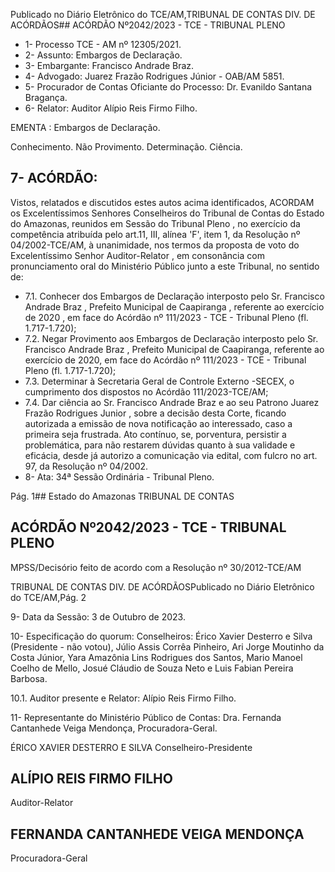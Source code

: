 Publicado  no  Diário  Eletrônico do TCE/AM,TRIBUNAL DE CONTAS DIV. DE ACÓRDÃOS## ACÓRDÃO Nº2042/2023 - TCE - TRIBUNAL PLENO

- 1- Processo TCE - AM nº 12305/2021.
- 2- Assunto: Embargos de Declaração.
- 3- Embargante: Francisco Andrade Braz.
- 4- Advogado: Juarez Frazão Rodrigues Júnior - OAB/AM 5851.
- 5- Procurador de Contas Oficiante do Processo: Dr. Evanildo Santana Bragança.
- 6- Relator: Auditor Alípio Reis Firmo Filho.

EMENTA : Embargos de Declaração.

Conhecimento. Não Provimento. Determinação. Ciência.

## 7- ACÓRDÃO:

Vistos, relatados e discutidos estes autos acima identificados, ACORDAM os Excelentíssimos Senhores Conselheiros do Tribunal de Contas do Estado do Amazonas, reunidos  em  Sessão  do Tribunal  Pleno ,  no  exercício  da  competência  atribuída  pelo art.11,  III,  alínea  'F',  item  1,  da  Resolução  nº  04/2002-TCE/AM, à  unanimidade, nos termos da proposta de voto do Excelentíssimo Senhor Auditor-Relator , em consonância com pronunciamento oral do Ministério Público junto a este Tribunal, no sentido de:

- 7.1. Conhecer dos  Embargos  de  Declaração  interposto  pelo Sr.  Francisco Andrade Braz , Prefeito Municipal de Caapiranga , referente ao exercício de  2020 ,  em  face  do  Acórdão  nº  111/2023  -  TCE  -  Tribunal  Pleno  (fl. 1.717-1.720);
- 7.2. Negar  Provimento aos  Embargos  de  Declaração  interposto  pelo Sr. Francisco Andrade Braz , Prefeito Municipal de Caapiranga, referente ao exercício  de  2020,  em  face  do  Acórdão  nº  111/2023  -  TCE  -  Tribunal Pleno (fl. 1.717-1.720);
- 7.3. Determinar à Secretaria Geral de Controle Externo -SECEX,  o cumprimento dos dispostos no Acórdão 111/2023-TCE/AM;
- 7.4. Dar ciência ao Sr.  Francisco  Andrade  Braz e  ao  seu  Patrono Juarez Frazão Rodrigues Junior , sobre a decisão desta Corte, ficando autorizada a emissão de nova notificação ao interessado, caso a primeira seja frustrada. Ato contínuo, se, porventura, persistir a problemática, para não restarem dúvidas quanto à sua validade e eficácia, desde já autorizo a comunicação via edital, com fulcro no art. 97, da Resolução nº 04/2002.
- 8- Ata: 34ª Sessão Ordinária - Tribunal Pleno.

Pág. 1## Estado do Amazonas TRIBUNAL DE CONTAS

## ACÓRDÃO Nº2042/2023 - TCE - TRIBUNAL PLENO

MPSS/Decisório feito de acordo com a Resolução nº 30/2012-TCE/AM

TRIBUNAL DE CONTAS DIV. DE ACÓRDÃOSPublicado  no  Diário  Eletrônico do TCE/AM,Pág. 2

9- Data da Sessão: 3 de Outubro de 2023.

10-  Especificação do quorum: Conselheiros: Érico Xavier Desterro e Silva (Presidente - não  votou),  Júlio  Assis  Corrêa  Pinheiro,  Ari  Jorge  Moutinho  da  Costa  Júnior,  Yara Amazônia Lins Rodrigues dos Santos, Mario Manoel Coelho de Mello, Josué Cláudio de Souza Neto e Luis Fabian Pereira Barbosa.

10.1. Auditor presente e Relator: Alípio Reis Firmo Filho.

11-  Representante do Ministério Público de Contas: Dra. Fernanda Cantanhede Veiga Mendonça, Procuradora-Geral.

ÉRICO XAVIER DESTERRO E SILVA Conselheiro-Presidente

## ALÍPIO REIS FIRMO FILHO

Auditor-Relator

## FERNANDA CANTANHEDE VEIGA MENDONÇA

Procuradora-Geral